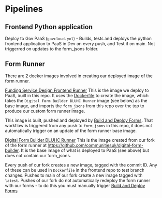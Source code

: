 # Pipelines

## Frontend Python application
Deploy to Gov PaaS (`govcloud.yml`) - Builds, tests and deploys the python frontend application to PaaS in Dev on every push, and Test if on main. Not triggerred on updates to the form_jsons folder.

## Form Runner
There are 2 docker images involved in creating our deployed image of the form runner.

[Funding Service Design Frontend Runner](https://github.com/communitiesuk/funding-service-design-frontend/pkgs/container/funding-service-design-frontend%2Frunner)
This is the image we deploy to PaaS, built in this repo. It uses the [Dockerfile](https://github.com/communitiesuk/funding-service-design-frontend/blob/main/Dockerfile) to create the image, which takes the `Digital Form Builder DLUHC Runner` image (see below) as the base image, and imports the `form_jsons` from this repo over the top to produce our custom form runner image.

This image is built, pushed and deployed by [Build and Deploy Forms](https://github.com/communitiesuk/funding-service-design-frontend/actions/workflows/build-deploy-forms.yml). That workflow is triggered from any push to `form_jsons` in this repo, it does not automatically trigger on an update of the form runner base image.

[Digital Form Builder DLUHC Runner](https://github.com/communitiesuk/digital-form-builder/pkgs/container/digital-form-builder-dluhc-runner)
This is the image created from our fork of the form runner at https://github.com/communitiesuk/digital-form-builder. It is the base image of what is deployed to PaaS (see above) but does not contain our form_jsons.

Every push of our fork creates a new image, tagged with the commit ID. Any of these can be used in `Dockerfile` in the frontend repo to test branch changes. Pushes to main of our fork create a new image tagged with `latest`. Pushes of our fork do not automatically redeploy the form runner with our forms - to do this you must manually trigger [Build and Deploy Forms](https://github.com/communitiesuk/funding-service-design-frontend/actions/workflows/build-deploy-forms.yml)
